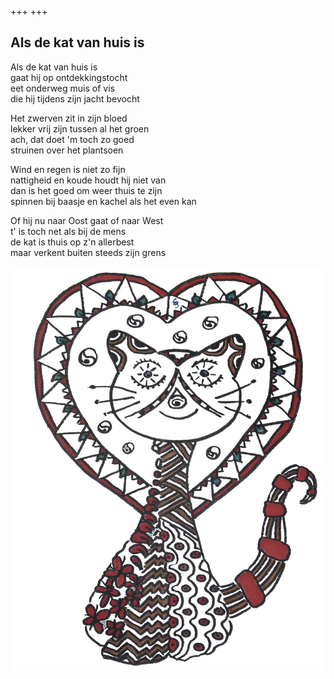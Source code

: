 +++
+++

## Als de kat van huis is

Als de kat van huis is \
gaat hij op ontdekkingstocht \
eet onderweg muis of vis \
die hij tijdens zijn jacht bevocht

Het zwerven zit in zijn bloed \
lekker vrij zijn tussen al het groen \
ach, dat doet 'm toch zo goed \
struinen over het plantsoen

Wind en regen is niet zo fijn \
nattigheid en koude houdt hij niet van \
dan is het goed om weer thuis te zijn \
spinnen bij baasje en kachel als het even kan

Of hij nu naar Oost gaat of naar West \
t' is toch net als bij de mens \
de kat is thuis op z'n allerbest  \
maar verkent buiten steeds zijn grens

![poes](poes.png)
